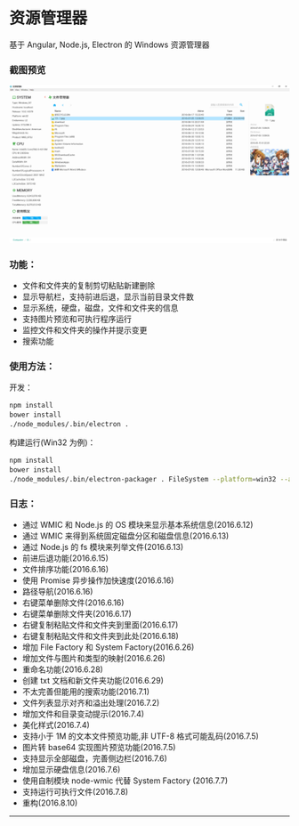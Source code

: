 # 资源管理器

  基于 Angular, Node.js, Electron 的 Windows 资源管理器

### 截图预览
![image](https://raw.githubusercontent.com/Ruiming/FileSystem/master/static/windows.png)

### 功能：

  - 文件和文件夹的复制剪切粘贴新建删除
  - 显示导航栏，支持前进后退，显示当前目录文件数
  - 显示系统，硬盘，磁盘，文件和文件夹的信息
  - 支持图片预览和可执行程序运行
  - 监控文件和文件夹的操作并提示变更
  - 搜索功能


### 使用方法：

开发：
```sh
npm install
bower install
./node_modules/.bin/electron .
```

构建运行(Win32 为例)：
```sh
npm install
bower install
./node_modules/.bin/electron-packager . FileSystem --platform=win32 --asar --arch=ia32
```


### 日志：

  - 通过 WMIC 和 Node.js 的 OS 模块来显示基本系统信息(2016.6.12)
  - 通过 WMIC 来得到系统固定磁盘分区和磁盘信息(2016.6.13)
  - 通过 Node.js 的 fs 模块来列举文件(2016.6.13)
  - 前进后退功能(2016.6.15)
  - 文件排序功能(2016.6.16)
  - 使用 Promise 异步操作加快速度(2016.6.16)
  - 路径导航(2016.6.16)
  - 右键菜单删除文件(2016.6.16)
  - 右键菜单删除文件夹(2016.6.17)
  - 右键复制粘贴文件和文件夹到里面(2016.6.17)
  - 右键复制粘贴文件和文件夹到此处(2016.6.18)
  - 增加 File Factory 和 System Factory(2016.6.26)
  - 增加文件与图片和类型的映射(2016.6.26)
  - 重命名功能(2016.6.28)
  - 创建 txt 文档和新文件夹功能(2016.6.29)
  - 不太完善但能用的搜索功能(2016.7.1)
  - 文件列表显示对齐和溢出处理(2016.7.2)
  - 增加文件和目录变动提示(2016.7.4)
  - 美化样式(2016.7.4)
  - 支持小于 1M 的文本文件预览功能,非 UTF-8 格式可能乱码(2016.7.5)
  - 图片转 base64 实现图片预览功能(2016.7.5)
  - 支持显示全部磁盘，完善侧边栏(2016.7.6)
  - 增加显示硬盘信息(2016.7.6)
  - 使用自制模块 node-wmic 代替 System Factory (2016.7.7)
  - 支持运行可执行文件(2016.7.8)
  - 重构(2016.8.10)


 ---
